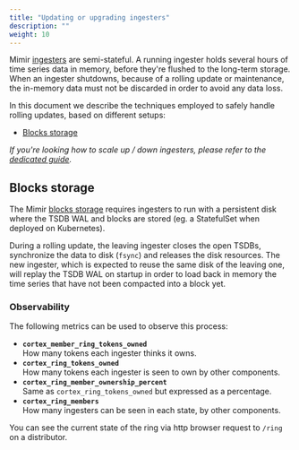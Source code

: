 ```yaml
---
title: "Updating or upgrading ingesters"
description: ""
weight: 10
---
```


Mimir [ingesters](architecture.md#ingester) are semi-stateful.
A running ingester holds several hours of time series data in memory, before they're flushed to the long-term storage.
When an ingester shutdowns, because of a rolling update or maintenance, the in-memory data must not be discarded in order to avoid any data loss.

In this document we describe the techniques employed to safely handle rolling updates, based on different setups:

- [Blocks storage](#blocks-storage)

_If you're looking how to scale up / down ingesters, please refer to the [dedicated guide](./ingesters-scaling-up-and-down.md)._

## Blocks storage

The Mimir [blocks storage](../blocks-storage/_index.md) requires ingesters to run with a persistent disk where the TSDB WAL and blocks are stored (eg. a StatefulSet when deployed on Kubernetes).

During a rolling update, the leaving ingester closes the open TSDBs, synchronize the data to disk (`fsync`) and releases the disk resources.
The new ingester, which is expected to reuse the same disk of the leaving one, will replay the TSDB WAL on startup in order to load back in memory the time series that have not been compacted into a block yet.

### Observability

The following metrics can be used to observe this process:

- **`cortex_member_ring_tokens_owned`**<br />
  How many tokens each ingester thinks it owns.
- **`cortex_ring_tokens_owned`**<br />
  How many tokens each ingester is seen to own by other components.
- **`cortex_ring_member_ownership_percent`**<br />
  Same as `cortex_ring_tokens_owned` but expressed as a percentage.
- **`cortex_ring_members`**<br />
  How many ingesters can be seen in each state, by other components.

You can see the current state of the ring via http browser request to
`/ring` on a distributor.
